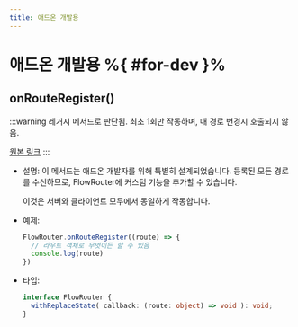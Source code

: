```yaml
---
title: 애드온 개발용
---
```


# 애드온 개발용 %{ #for-dev }%

## onRouteRegister()

:::warning
레거시 메서드로 판단됨. 최초 1회만 작동하며, 매 경로 변경시 호출되지 않음.

[원본 링크](https://github.com/veliovgroup/flow-router/blob/master/docs/api/onRouteRegister.md)
:::

- 설명: 이 메서드는 애드온 개발자를 위해 특별히 설계되었습니다.
  등록된 모든 경로를 수신하므로, FlowRouter에 커스텀 기능을 추가할 수 있습니다.

  이것은 서버와 클라이언트 모두에서 동일하게 작동합니다.
- 예제:
  ```js
  FlowRouter.onRouteRegister((route) => {
    // 라우트 객체로 무엇이든 할 수 있음
    console.log(route)
  })
  ```
- 타입:
  ```ts
  interface FlowRouter {
    withReplaceState( callback: (route: object) => void ): void;
  }
  ```